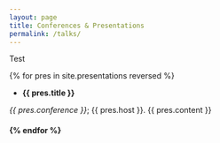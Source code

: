 ```yaml
---
layout: page
title: Conferences & Presentations
permalink: /talks/
---
```


Test

{% for pres in site.presentations reversed %}
 <article class="post">

   * **{{ pres.title }}**
  <!-- <h4>{{ pres.conference }}. {{ pres.host }}. {{ pres.content }}<h4> -->
   _{{ pres.conference }}_; {{ pres.host }}. {{ pres.content }}<h4>

 {% endfor %}
